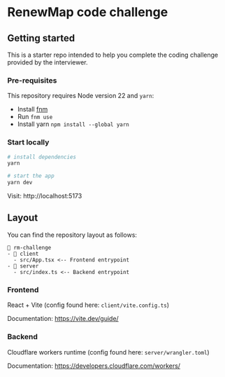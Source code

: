 # RenewMap code challenge

## Getting started
This is a starter repo intended to help you complete the coding challenge provided by the interviewer.

### Pre-requisites
This repository requires Node version 22 and `yarn`:
- Install [fnm](https://github.com/Schniz/fnm)
- Run `fnm use`
- Install yarn `npm install --global yarn`

### Start locally
```bash
# install dependencies
yarn

# start the app
yarn dev
```

Visit: http://localhost:5173

## Layout

You can find the repository layout as follows:
```
📂 rm-challenge
- 📂 client
  - src/App.tsx <-- Frontend entrypoint
- 📂 server
  - src/index.ts <-- Backend entrypoint
```

### Frontend
React + Vite (config found here: `client/vite.config.ts`)

Documentation: https://vite.dev/guide/

### Backend
Cloudflare workers runtime (config found here: `server/wrangler.toml`)

Documentation: https://developers.cloudflare.com/workers/